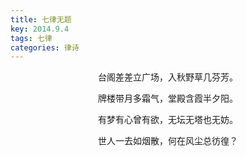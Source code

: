 ```yaml
---
title: 七律无题
key: 2014.9.4
tags: 七律
categories: 律诗
---
```


<p align="center">台阁差差立广场，入秋野草几芬芳。
</p>
<p align="center">牌楼带月多霜气，堂殿含霞半夕阳。
</p>
<p align="center">有梦有心曾有欲，无坛无塔也无妨。
</p>
<p align="center">世人一去如烟散，何在风尘总彷徨？
</p>
<p align="center"></br>
</p>

